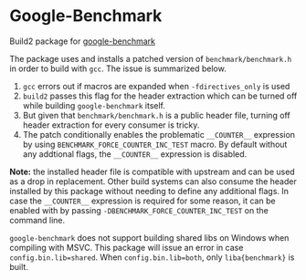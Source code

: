 # Google-Benchmark
Build2 package for [google-benchmark](https://github.com/google/benchmark.git)

The package uses and installs a patched version of `benchmark/benchmark.h` in order to build with `gcc`. The issue is summarized below.
 1. `gcc` errors out if macros are expanded when `-fdirectives_only` is used
 2. `build2` passes this flag for the header extraction which can be turned off while building `google-benchmark` itself.
 3. But given that `benchmark/benchmark.h` is a public header file, turning off header extraction for every consumer is tricky.
 4. The patch conditionally enables the problematic `__COUNTER__` expression by using `BENCHMARK_FORCE_COUNTER_INC_TEST` macro. By default without any addtional flags, the `__COUNTER__` expression is disabled.

__Note:__ the installed header file is compatible with upstream and can be used as a drop in replacement. Other build systems can also consume the header installed by this package without needing to define any additional flags. In case the `__COUNTER__` expression is required for some reason, it can be enabled with by passing `-DBENCHMARK_FORCE_COUNTER_INC_TEST` on the command line.

`google-benchmark` does not support building shared libs on Windows when compiling with MSVC.
This package will issue an error in case `config.bin.lib=shared`. When `config.bin.lib=both`, only `liba{benchmark}` is built.
